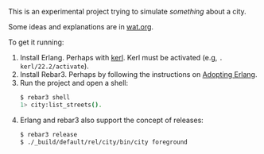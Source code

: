 This is an experimental project trying to simulate _something_ about a city.

Some ideas and explanations are in [wat.org](wat.org).

To get it running:

1. Install Erlang.
    Perhaps with [kerl](https://github.com/kerl/kerl).
    Kerl must be activated (e.g, `. kerl/22.2/activate`).
2. Install Rebar3.
    Perhaps by following the instructions on [Adopting Erlang](https://adoptingerlang.org/docs/development/setup/).
3. Run the project and open a shell:
    ```sh
    $ rebar3 shell
    1> city:list_streets().
     ```
4. Erlang and rebar3 also support the concept of releases:
    ```sh
    $ rebar3 release
    $ ./_build/default/rel/city/bin/city foreground
    ```

